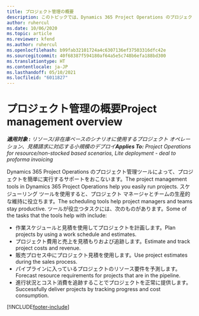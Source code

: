 ```yaml
---
title: プロジェクト管理の概要
description: このトピックでは、Dynamics 365 Project Operations のプロジェクト管理に関する情報について説明します。
author: ruhercul
ms.date: 10/06/2020
ms.topic: article
ms.reviewer: kfend
ms.author: ruhercul
ms.openlocfilehash: b99fab32101724a4c6307136ef37503316dfc42e
ms.sourcegitcommit: 40f68387f594180af64a5e5c748b6efa188bd300
ms.translationtype: HT
ms.contentlocale: ja-JP
ms.lasthandoff: 05/10/2021
ms.locfileid: "6011827"
---
```

# <a name="project-management-overview"></a><span data-ttu-id="915d5-103">プロジェクト管理の概要</span><span class="sxs-lookup"><span data-stu-id="915d5-103">Project management overview</span></span>

<span data-ttu-id="915d5-104">_**適用対象 :** リソース/非在庫ベースのシナリオに使用するプロジェクト オペレーション、見積請求に対応する小規模のデプロイ_</span><span class="sxs-lookup"><span data-stu-id="915d5-104">_**Applies To:** Project Operations for resource/non-stocked based scenarios, Lite deployment - deal to proforma invoicing_</span></span>

<span data-ttu-id="915d5-105">Dynamics 365 Project Operations のプロジェクト管理ツールによって、プロジェクトを簡単に実行するサポートをおこないます。</span><span class="sxs-lookup"><span data-stu-id="915d5-105">The project management tools in Dynamics 365 Project Operations help you easily run projects.</span></span> <span data-ttu-id="915d5-106">スケジューリング ツールを使用すると、プロジェクト マネージャとチームの生産的な維持に役立ちます。</span><span class="sxs-lookup"><span data-stu-id="915d5-106">The scheduling tools help project managers and teams stay productive.</span></span> <span data-ttu-id="915d5-107">ツールが役立つタスクには、次のものがあります。</span><span class="sxs-lookup"><span data-stu-id="915d5-107">Some of the tasks that the tools help with include:</span></span>

- <span data-ttu-id="915d5-108">作業スケジュールと見積を使用してプロジェクトを計画します。</span><span class="sxs-lookup"><span data-stu-id="915d5-108">Plan projects by using a work schedule and estimates.</span></span>
- <span data-ttu-id="915d5-109">プロジェクト費用と売上を見積もりおよび追跡します。</span><span class="sxs-lookup"><span data-stu-id="915d5-109">Estimate and track project costs and revenue.</span></span>
- <span data-ttu-id="915d5-110">販売プロセス中にプロジェクト見積を使用します。</span><span class="sxs-lookup"><span data-stu-id="915d5-110">Use project estimates during the sales process.</span></span>
- <span data-ttu-id="915d5-111">パイプラインに入っているプロジェクトのリソース要件を予測します。</span><span class="sxs-lookup"><span data-stu-id="915d5-111">Forecast resource requirements for projects that are in the pipeline.</span></span>
- <span data-ttu-id="915d5-112">進行状況とコスト消費を追跡することでプロジェクトを正常に提供します。</span><span class="sxs-lookup"><span data-stu-id="915d5-112">Successfully deliver projects by tracking progress and cost consumption.</span></span>


[!INCLUDE[footer-include](../includes/footer-banner.md)]